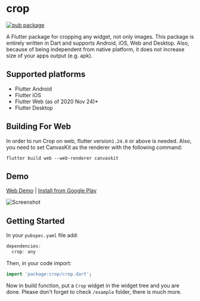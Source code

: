 
# crop
[![pub package](https://img.shields.io/pub/v/crop.svg)](https://pub.dartlang.org/packages/crop)

A Flutter package for cropping any widget, not only images. This package is entirely written in Dart and supports Android, iOS, Web and Desktop. Also, because of being independent from native platform, it does not increase size of your apps output (e.g. apk).

## Supported platforms
* Flutter Android
* Flutter iOS
* Flutter Web (as of 2020 Nov 24)*
* Flutter Desktop

## Building For Web
In order to run Crop on web, flutter version`1.24.0` or above is needed. Also, you need to set CanvasKit as the renderer with the following command: 
```
flutter build web --web-renderer canvaskit
```

## Demo
[Web Demo](https://xclud.github.io/flutter_crop/) | [Install from Google Play](https://play.google.com/store/apps/details?id=dev.pub.crop.app)

![Screenshot](docs/screenshot01.png)

## Getting Started

In your `pubspec.yaml` file add:

```dart
dependencies:
  crop: any
```
Then, in your code import:
```dart
import 'package:crop/crop.dart';
```
Now in build function, put a `Crop` widget in the widget tree and you are done. Please don't forget to check ```/example``` folder, there is much more.
